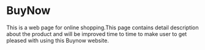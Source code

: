 # BuyNow
This is a web page for online shopping.This page contains detail description about the product and will be improved time to time to make user to get pleased with using this Buynow website.
